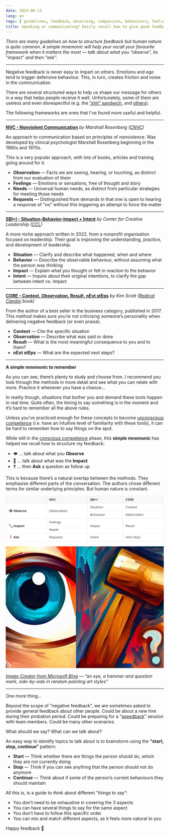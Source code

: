 ```yaml
---
date: 2023-06-13
lang: en
tags: [ guidelines, feedback, observing, compassion, behaviours, feelings, needs ]
title: Speaking or communicating? Easily recall how to give good feedback
---
```


*There are many guidelines on how to structure feedback but human nature is quite common. A simple mnemonic will help your recall your favourite framework when it matters the most — talk about what you “observe”, its “impact” and then “ask”.*

<!--more-->

---

Negative feedback is never easy to impart on others. Emotions and ego tend to trigger defensive behaviour. This, in turn, creates friction and noise in the communication.

There are several structured ways to help us shape our message for others in a way that helps people receive it well. Unfortunately, some of them are useless and even disrespectful (e.g. the [“shit” sandwich](https://www.forbes.com/sites/forbeshumanresourcescouncil/2022/04/25/why-the-sandwich-approach-to-criticism-is-terrible-advice/), and [others](http://blog.idonethis.com/sandwich-feedback-performance-management/)).

The following frameworks are ones that I've found more useful and helpful.

---

[**NVC - Nonviolent Communication**](https://en.wikipedia.org/wiki/Nonviolent_Communication) *by Marshall Rosenberg ([CNVC](https://www.cnvc.org/))*

An approach to communication based on principles of nonviolence. Was developed by clinical psychologist Marshall Rosenberg beginning in the 1960s and 1970s.

This is a very popular approach, with lots of books, articles and training going around for it.

* **Observation** — Facts we are seeing, hearing, or touching, as distinct from our evaluation of them
* **Feelings** — Emotions or sensations, free of thought and story
* **Needs** — Universal human needs, as distinct from particular strategies for meeting those needs
* **Requests** — Distinguished from demands in that one is open to hearing a response of "no" without this triggering an attempt to force the matter

---

[**SBI+I - Situation-Behavior-Impact + Intent**](https://www.ccl.org/articles/leading-effectively-articles/closing-the-gap-between-intent-vs-impact-sbii/) *by Center for Creative Leadership ([CCL](https://www.ccl.org/))*

A more niche approach written in 2022, from a nonprofit organisation focused on leadership. Their goal is improving the understanding, practice, and development of leadership.

* **Situation** — Clarify and describe what happened, when and where
* **Behavior** — Describe the observable behaviour, without assuming what the person was thinking
* **Impact** — Explain what you thought or felt in reaction to the behavior
* **Intent** — Inquire about their original intentions, to clarify the gap between intent vs. impact

---

[**CORE - Context, Observation, Result, nExt stEps**](https://www.radicalcandor.com/core-feedback/) *by Kim Scott ([Radical Candor](https://www.radicalcandor.com/the-book/) book)*

From the author of a best seller in the business category, published in 2017. This method makes sure you’re not criticising someone’s personality when delivering negative feedback (or even praise).

* **Context** — Cite the specific situation
* **Observation** — Describe what was said or done
* **Result** — What is the most meaningful consequence to you and to them?
* **nExt stEps** — What are the expected next steps?

---

**A simple mnemonic to remember**

As you can see, there’s plenty to study and choose from. I recommend you look through the methods in more detail and see what you can relate with more. Practice it whenever you have a chance…

In reality though, situations that bother you and demand these tools happen in real time. Quite often, the timing to say something is in the moment and it’s hard to remember all the above rules.

Unless you’ve practiced enough for these concepts to become [unconscious competence](https://en.wikipedia.org/wiki/Four_stages_of_competence) (i.e. have an intuitive level of familiarity with these tools), it can be hard to remember how to say things on the spot.

While still in the [conscious competence](https://en.wikipedia.org/wiki/Four_stages_of_competence) phase, this **simple mnemonic** has helped me recall how to structure my feedback:

* 👁️ … talk about what you **Observe**
* 🔨 … talk about what was the **Impact**
* ❓ … then **Ask** a question as follow up

This is because there’s a natural overlap between the methods. They emphasise different parts of the conversation. The authors chose different terms for similar underlying principles. But human nature is constant.

<!--
<table>
	<thead>
		<tr>
			<th> </th>
			<th>NVC</th>
			<th>SBI+I</th>
			<th>CORE</th>
		</tr>
	</thead>
	<tbody>
		<tr>
			<td rowspan="2">👁️ <strong>Observe</strong></td>
			<td rowspan="2">Observation</td>
			<td>Situation</td>
			<td>Context</td>
		</tr>
		<tr>
			<td>Behaviour</td>
			<td>Observation</td>
		</tr>
		<tr>
			<td rowspan="2">🔨 <strong>Impact</strong></td>
			<td>Feelings</td>
			<td rowspan="2">Impact</td>
			<td rowspan="2">Result</td>
		</tr>
		<tr>
			<td>Needs</td>
		</tr>
		<tr>
			<td>❓ <strong>Ask</strong></td>
			<td>Requests</td>
			<td>Intent</td>
			<td>nExt stEps</td>
		</tr>
	</tbody>
</table>
-->

![comparison table between the different feedback frameworks (NVC, SBI+I, CORE) to highlight how each one maps to the “Observe”, “Impact” and “Ask” principles](table.png)

![an eye, a hammer and question mark, side-by-side next to each other in graffiti style](eye-hammer-question.jpeg)

*[Image Creator from Microsoft Bing](https://www.bing.com/images/create) — “an eye, a hammer and question mark, side-by-side in random painting art styles”*

---

One more thing…

Beyond the scope of “negative feedback”, we are sometimes asked to provide general feedback about other people. Could be about a new hire during their probation period. Could be preparing for a “[speedback](https://medium.com/@joshproduct/speedback-de-stigmatise-feedback-with-speed-dating-principles-4708d493fb63)” session with team members. Could be many other scenarios.

What should we say? What can we talk about?

An easy way to identify topics to talk about is to brainstorm using the **“start, stop, continue”** pattern:

* **Start** — Think whether there are things the person should do, which they are not currently doing
* **Stop** — Think if you can see anything that the person should not do anymore
* **Continue** — Think about if some of the person’s current behaviours they should maintain

All this is, is a guide to *think* about different “things to say”:

* You don’t need to be exhaustive in covering the 3 aspects
* You can have several things to say for the same aspect
* You don’t have to follow this specific order
* You can mix and match different aspects, as it feels more natural to you

Happy feedback 🙂

